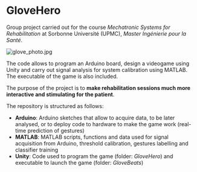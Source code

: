 # GloveHero

Group project carried out for the course *Mechatronic Systems for Rehabilitation* at Sorbonne Université (UPMC), *Master Ingénierie pour la Santé*.

![glove_photo.jpg](glove_photo.png "Glove Photo")

The code allows to program an Arduino board, design a videogame using Unity and carry out signal analysis for system calibration using MATLAB.
The executable of the game is also included.

The purpose of the project is to **make rehabilitation sessions much more interactive and stimulating for the patient**.

The repository is structured as follows:
- **Arduino**: Arduino sketches that allow to acquire data, to be later analysed, or to deploy code to hardware to make the game work (real-time prediction of gestures)
- **MATLAB**: MATLAB scripts, functions and data used for signal acquisition from Arduino, threshold calibration, gestures labelling and classifier training
- **Unity**: Code used to program the game (folder: *GloveHero*) and executable to launch the game (folder: *GloveBeats*)
